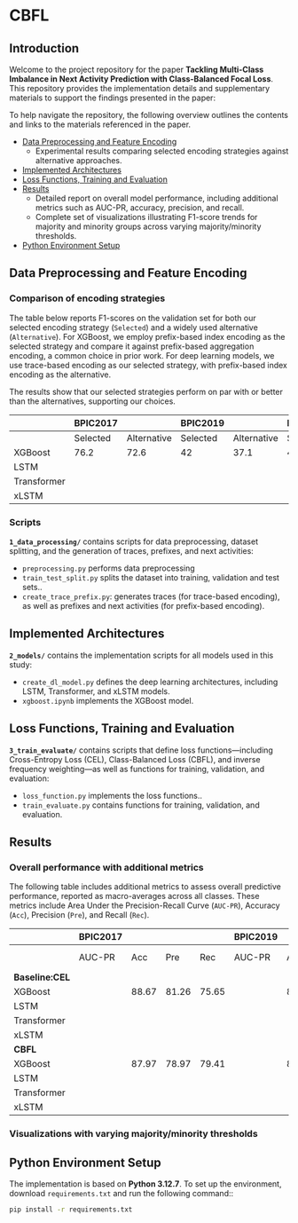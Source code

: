 # CBFL
## Introduction
Welcome to the project repository for the paper **Tackling Multi-Class Imbalance in Next Activity Prediction with Class-Balanced Focal Loss**.
This repository provides the implementation details and supplementary materials to support the findings presented in the paper:

To help navigate the repository, the following overview outlines the contents and links to the materials referenced in the paper.

- [Data Preprocessing and Feature Encoding](#data-preprocessing-and-feature-encoding)
  - Experimental results comparing selected encoding strategies against alternative approaches.
- [Implemented Architectures](#implemented-architectures)
- [Loss Functions, Training and Evaluation](#loss-functions-training-and-evaluation)
- [Results](#results)
  - Detailed report on overall model performance, including additional metrics such as AUC-PR, accuracy, precision, and recall.
  - Complete set of visualizations illustrating F1-score trends for majority and minority groups across varying majority/minority thresholds.
- [Python Environment Setup](#python-environment-setup)

## Data Preprocessing and Feature Encoding
 
### Comparison of encoding strategies
The table below reports F1-scores on the validation set for both our selected encoding strategy (`Selected`) and a widely used alternative (`Alternative`). For XGBoost, we employ prefix-based index encoding as the selected strategy and compare it against prefix-based aggregation encoding, a common choice in prior work. For deep learning models, we use trace-based encoding as our selected strategy, with prefix-based index encoding as the alternative.

The results show that our selected strategies perform on par with or better than the alternatives, supporting our choices.

|              |**BPIC2017**    |        |**BPIC2019**|            |**BPIC2020**|            |**BAC**     |            |
|--------------|------------|------------|------------|------------|------------|------------|------------|------------|
|              | Selected   | Alternative| Selected   | Alternative| Selected   | Alternative| Selected   | Alternative|
| XGBoost      | 76.2       | 72.6       | 42         | 37.1       | 44.3       | 44.4       | 42.7       |  42.1      |
| LSTM         |            |            |            |            |            |            |            |            |
| Transformer  |            |            |            |            |            |            |            |            |
| xLSTM        |            |            |            |            |            |            |            |            |


### Scripts
**`1_data_processing/`** contains scripts for data preprocessing, dataset splitting, and the generation of traces, prefixes, and next activities:  
- `preprocessing.py` performs data preprocessing
- `train_test_split.py` splits the dataset into training, validation and test sets..  
- `create_trace_prefix.py`: generates traces (for trace-based encoding), as well as prefixes and next activities (for prefix-based encoding). 

## Implemented Architectures
**`2_models/`** contains the implementation scripts for all models used in this study:
- `create_dl_model.py` defines the deep learning architectures, including LSTM, Transformer, and xLSTM models.
- `xgboost.ipynb` implements the XGBoost model.

## Loss Functions, Training and Evaluation
**`3_train_evaluate/`** contains scripts that define loss functions—including Cross-Entropy Loss (CEL), Class-Balanced Loss (CBFL), and inverse frequency weighting—as well as functions for training, validation, and evaluation:
- `loss_function.py` implements the loss functions..
- `train_evaluate.py` contains functions for training, validation, and evaluation.  

## Results
### Overall performance with additional metrics
The following table includes additional metrics to assess overall predictive performance, reported as macro-averages across all classes. 
These metrics include Area Under the Precision-Recall Curve (`AUC-PR`), Accuracy (`Acc`), Precision (`Pre`), and Recall (`Rec`).

|              |**BPIC2017**|        |     |     |**BPIC2019**|        |     |     |**BPIC2020**|        |     |     |**BAC**     |        |     |     |
|--------------|------------|--------|-----|-----|------------|--------|-----|-----|------------|--------|-----|-----|------------|--------|-----|-----|
|              | AUC-PR     | Acc    | Pre | Rec | AUC-PR     | Acc    | Pre | Rec | AUC-PR     | Acc    | Pre | Rec | AUC-PR     | Acc    | Pre | Rec |
|**Baseline:CEL**|
| XGBoost      |            |88.67   |81.26|75.65|            | 81.02  |35.15|27.41|            | 89.97  |52.85|51.79|              |78.87 |59.31|40.94|
| LSTM         |            |        |     |     |            |        |     |     |            |        |     |     |            |           |     |     |
| Transformer  |            |        |     |     |            |        |     |     |            |        |     |     |            |           |     |     |
| xLSTM        |            |        |     |     |            |        |     |     |            |        |     |     |            |           |     |     |
|**CBFL**|
| XGBoost      |            |87.97   |78.97|79.41|            | 80.76  |31.63|26.49|            |84.43   |52.97|57.49|             |78.89 |60.81|42.90|
| LSTM         |            |        |     |     |            |        |     |     |            |        |     |     |            |           |     |     |
| Transformer  |            |        |     |     |            |        |     |     |            |        |     |     |            |           |     |     |
| xLSTM        |            |        |     |     |            |        |     |     |            |        |     |     |            |           |     |     |

### Visualizations with varying majority/minority thresholds


## Python Environment Setup
The implementation is based on **Python 3.12.7**. To set up the environment, download `requirements.txt` and run the following command::

```bash
pip install -r requirements.txt
